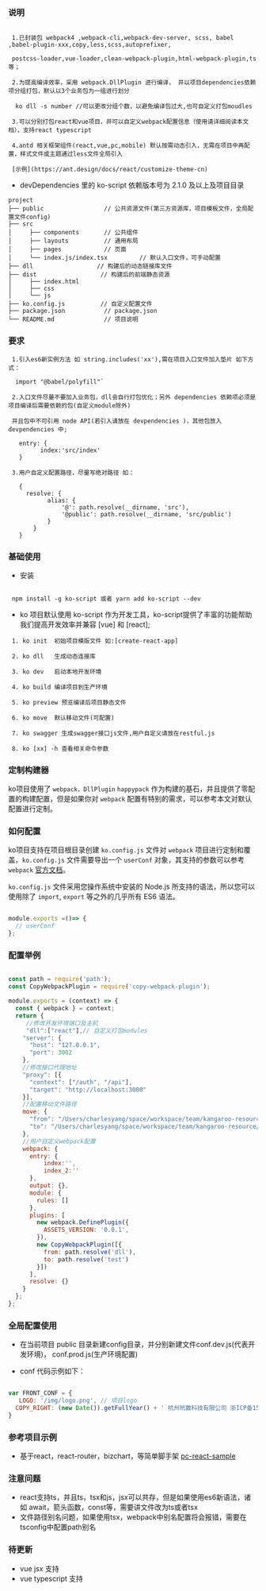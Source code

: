 ### 说明
 ```text

  1.已封装包 webpack4 ,webpack-cli,webpack-dev-server, scss, babel ,babel-plugin-xxx,copy,less,scss,autoprefixer,
  
  postcss-loader,vue-loader,clean-webpack-plugin,html-webpack-plugin,ts 等；

  2.为提高编译效率，采用 webpack.DllPlugin 进行编译， 并以项目dependencies依赖项分组打包，默认以3个业务包为一组进行划分

   ko dll -s number //可以更改分组个数，以避免编译包过大,也可自定义打包moudles
  
  3.可以分别打包react和vue项目，并可以自定义webpack配置信息（使用请详细阅读本文档），支持react typescript

  4.antd 相关框架组件(react,vue,pc,mobile) 默认按需动态引入，无需在项目中再配置，样式文件或主题通过less文件全局引入

  [示例](https://ant.design/docs/react/customize-theme-cn)

 ```
 * devDependencies 里的 ko-script 依赖版本号为 2.1.0 及以上及项目目录

```
project
├── public                 // 公共资源文件(第三方资源库，项目模板文件，全局配置文件config)
├── src
│     ├── components       // 公共组件
│     ├── layouts          // 通用布局
│     ├── pages            // 页面
│     └── index.js/index.tsx         // 默认入口文件，可手动配置
├── dll                  // 构建后的动态链接库文件
├── dist                  // 构建后的前端静态资源
│     ├── index.html
│     ├── css
│     └── js
├── ko.config.js          // 自定义配置文件
├── package.json           // package.json
└── README.md              // 项目说明
```
### 要求
 ```text
  1.引入es6新实例方法 如 string.includes('xx'),需在项目入口文件加入垫片 如下方式：

   import "@babel/polyfill"`

  2.入口文件尽量不要加入业务包，dll会自行打包优化；另外 dependencies 依赖项必须是项目编译后需要依赖的包(自定义module除外)

  并且包中不可引用 node API(若引入请放在 devpendencies )，其他包放入 devpendencies 中;

    entry: {
          index:'src/index'
    }

  3.用户自定义配置路径，尽量写绝对路径 如：

    {
      resolve: {
            alias: {
                '@': path.resolve(__dirname, 'src'),
                '@public': path.resolve(__dirname, 'src/public')
            }
        }
    }
 ```

### 基础使用

 * 安装 
 ```text

  npm install -g ko-script 或者 yarn add ko-script --dev

 ```

 * ko 项目默认使用 ko-script 作为开发工具，ko-script提供了丰富的功能帮助我们提高开发效率并兼容 [vue] 和 [react];
  
 ```text
  1. ko init  初始项目模版文件 如:[create-react-app]

  2. ko dll   生成动态连接库

  3. ko dev   启动本地开发环境

  4. ko build 编译项目到生产环境

  5. ko preview 预览编译后项目静态文件

  6. ko move  默认移动文件(可配置)

  7. ko swagger 生成swagger接口js文件,用户自定义请放在restful.js

  8. ko [xx] -h 查看相关命令参数
 ```

### 定制构建器

ko项目使用了 `webpack，DllPlugin` `happypack` 作为构建的基石，并且提供了零配置的构建配置，但是如果你对 `webpack` 配置有特别的需求，可以参考本文对默认配置进行定制。

### 如何配置

ko项目支持在项目根目录创建 `ko.config.js` 文件对 `webpack` 项目进行定制和覆盖，`ko.config.js` 文件需要导出一个 `userConf` 对象，其支持的参数可以参考 `webpack` [官方文档](https://webpack.js.org/concepts/output/)。

`ko.config.js` 文件采用您操作系统中安装的 Node.js 所支持的语法，所以您可以使用除了 `import`, `export` 等之外的几乎所有 ES6 语法。

```js

module.exports =()=> {
  // userConf
};

```

### 配置举例

```js

const path = require('path');
const CopyWebpackPlugin = require('copy-webpack-plugin');

module.exports = (context) => {
  const { webpack } = context;
  return {
     //修改开发环境端口及主机
     "dll":["react"],// 自定义打包modules
    "server": {
      "host": "127.0.0.1",
      "port": 3002
    },
    //修改接口代理地址
    "proxy": [{
      "context": ["/auth", "/api"],
      "target": "http://localhost:3000"
    }],
    //配置移动文件路径
    move: {
      "from": "/Users/charlesyang/space/workspace/team/kangaroo-resource/react-resource/scaffolds/ko-react-sample/dist",
      "to": "/Users/charlesyang/space/workspace/team/kangaroo-resource/gh-pages/ko-react-sample"
    },
    //用户自定义webpack配置
    webpack: {
      entry: {
          index:'',
          index_2:''
      },
      output: {},
      module: {
        rules: []
      },
      plugins: [
        new webpack.DefinePlugin({
          ASSETS_VERSION: '0.0.1',
        }),
        new CopyWebpackPlugin([{
          from: path.resolve('dll'),
          to: path.resolve('test')
        }])
      ],
      resolve: {}
    }
  };
};

```
### 全局配置使用

* 在当前项目 public 目录新建config目录，并分别新建文件conf.dev.js(代表开发环境)， conf.prod.js(生产环境配置)

* conf 代码示例如下：
``` js

var FRONT_CONF = {
   LOGO: '/img/logo.png', // 项目logo
  COPY_RIGHT: (new Date()).getFullYear() + ' 杭州玳数科技有限公司 浙ICP备15044486号-1',
}

```
### 参考项目示例 

 * 基于react，react-router，bizchart，等简单脚手架 [pc-react-sample](https://github.com/dtux-kangaroo/pc-react-sample.git)

### 注意问题
 * react支持ts，并且ts，tsx和js，jsx可以共存，但是如果使用es6新语法，诸如 await，箭头函数，const等，需要讲文件改为ts或者tsx
 * 文件路径别名问题，如果使用tsx，webpack中别名配置将会报错，需要在tsconfig中配置path别名


### 待更新
* vue jsx 支持
* vue typescript 支持



